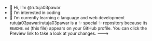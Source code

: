 - 👋 Hi, I’m @rutuja03pawar
- 👀 I’m interested in coding
- 🌱 I’m currently learning c language and web development
rutuja03pawar/rutuja03pawar is a ✨ special ✨ repository because its `README.md` (this file) appears on your GitHub profile.
You can click the Preview link to take a look at your changes.
--->
